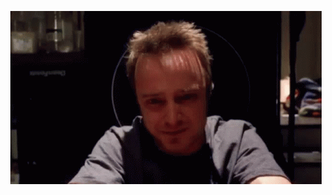 <p align="center">
  <img width="498" height="277" src="https://raw.githubusercontent.com/NokLLa/NokLLa/main/jesse.gif" alt="animated" />
</p>

